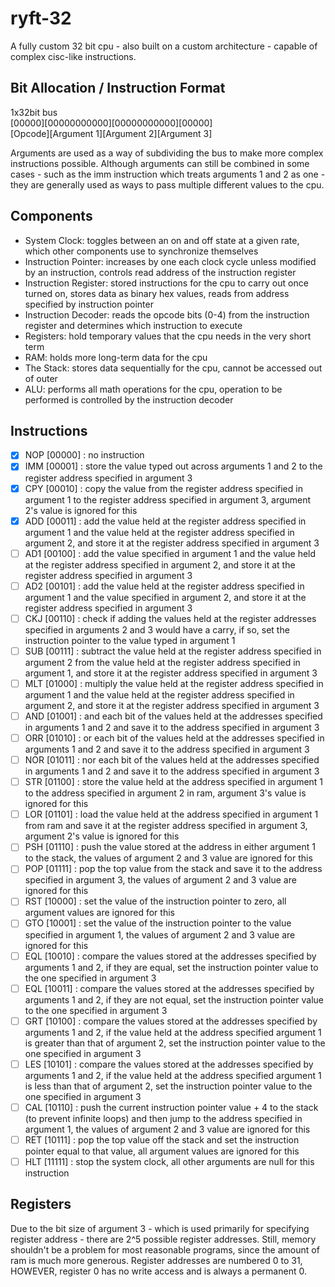 # ryft-32   
A fully custom 32 bit cpu - also built on a custom architecture - capable of complex cisc-like instructions.        

## Bit Allocation / Instruction Format   
   
1x32bit bus   
[00000][00000000000][00000000000][00000]    
[Opcode][Argument 1][Argument 2][Argument 3]     

Arguments are used as a way of subdividing the bus to make more complex instructions possible. Although arguments can still be combined in some cases - such as the imm instruction which treats arguments 1 and 2 as one - they are generally used as ways to pass multiple different values to the cpu.
       
## Components     

- System Clock: toggles between an on and off state at a given rate, which other components use to synchronize themselves    
- Instruction Pointer: increases by one each clock cycle unless modified by an instruction, controls read address of the instruction register   
- Instruction Register: stored instructions for the cpu to carry out once turned on, stores data as binary hex values, reads from address specified by instruction pointer    
- Instruction Decoder: reads the opcode bits (0-4) from the instruction register and determines which instruction to execute    
- Registers: hold temporary values that the cpu needs in the very short term      
- RAM: holds more long-term data for the cpu      
- The Stack: stores data sequentially for the cpu, cannot be accessed out of outer           
- ALU: performs all math operations for the cpu, operation to be performed is controlled by the instruction decoder     

## Instructions    

- [X] NOP [00000] : no instruction    
- [X] IMM [00001] : store the value typed out across arguments 1 and 2 to the register address specified in argument 3     
- [X] CPY [00010] : copy the value from the register address specified in argument 1 to the register address specified in argument 3, argument 2's value is ignored for this    
- [X] ADD [00011] : add the value held at the register address specified in argument 1 and the value held at the register address specified in argument 2, and store it at the register address specified in argument 3    
- [ ] AD1 [00100] : add the value specified in argument 1 and the value held at the register address specified in argument 2, and store it at the register address specified in argument 3    
- [ ] AD2 [00101] : add the value held at the register address specified in argument 1 and the value specified in argument 2, and store it at the register address specified in argument 3    
- [ ] CKJ [00110] : check if adding the values held at the register addresses specified in arguments 2 and 3 would have a carry, if so, set the instruction pointer to the value typed in argument 1        
- [ ] SUB [00111] : subtract the value held at the register address specified in argument 2 from the value held at the register address specified in argument 1, and store it at the register address specified in argument 3    
- [ ] MLT [01000] : multiply the value held at the register address specified in argument 1 and the value held at the register address specified in argument 2, and store it at the register address specified in argument 3     
- [ ] AND [01001] : and each bit of the values held at the addresses specified in arguments 1 and 2 and save it to the address specified in argument 3   
- [ ] ORR [01010] : or each bit of the values held at the addresses specified in arguments 1 and 2 and save it to the address specified in argument 3   
- [ ] NOR [01011] : nor each bit of the values held at the addresses specified in arguments 1 and 2 and save it to the address specified in argument 3   
- [ ] STR [01100] : store the value held at the address specified in argument 1 to the address specified in argument 2 in ram, argument 3's value is ignored for this   
- [ ] LOR [01101] : load the value held at the address specified in argument 1 from ram and save it at the register address specified in argument 3, argument 2's value is ignored for this  
- [ ] PSH [01110] : push the value stored at the address in either argument 1 to the stack, the values of argument 2 and 3 value are ignored for this    
- [ ] POP [01111] : pop the top value from the stack and save it to the address specified in argument 3, the values of argument 2 and 3 value are ignored for this   
- [ ] RST [10000] : set the value of the instruction pointer to zero, all argument values are ignored for this      
- [ ] GTO [10001] : set the value of the instruction pointer to the value specified in argument 1, the values of argument 2 and 3 value are ignored for this      
- [ ] EQL [10010] : compare the values stored at the addresses specified by arguments 1 and 2, if they are equal, set the instruction pointer value to the one specified in argument 3     
- [ ] EQL [10011] : compare the values stored at the addresses specified by arguments 1 and 2, if they are not equal, set the instruction pointer value to the one specified in argument 3     
- [ ] GRT [10100] : compare the values stored at the addresses specified by arguments 1 and 2, if the value held at the address specified argument 1 is greater than that of argument 2, set the instruction pointer value to the one specified in argument 3  
- [ ] LES [10101] : compare the values stored at the addresses specified by arguments 1 and 2, if the value held at the address specified argument 1 is less than that of argument 2, set the instruction pointer value to the one specified in argument 3    
- [ ] CAL [10110] : push the current instruction pointer value + 4 to the stack (to prevent infinite loops) and then jump to the address specified in argument 1, the values of argument 2 and 3 value are ignored for this     
- [ ] RET [10111] : pop the top value off the stack and set the instruction pointer equal to that value, all argument values are ignored for this   
- [ ] HLT [11111] : stop the system clock, all other arguments are null for this instruction

## Registers

Due to the bit size of argument 3 - which is used primarily for specifying register address - there are 2^5 possible register addresses. Still, memory shouldn't be a problem for most reasonable programs, since the amount of ram is much more generous. Register addresses are numbered 0 to 31, HOWEVER, register 0 has no write access and is always a permanent 0.
